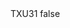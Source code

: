 <?xml version="1.0" encoding="UTF-8"?>
<CustomMetadata xmlns="http://soap.sforce.com/2006/04/metadata">
    <label>TXU31</label>
    <protected>false</protected>
</CustomMetadata>

